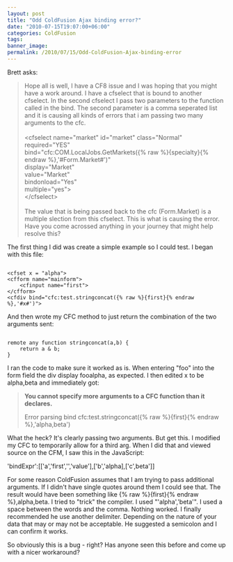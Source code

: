 ```yaml
---
layout: post
title: "Odd ColdFusion Ajax binding error?"
date: "2010-07-15T19:07:00+06:00"
categories: ColdFusion 
tags: 
banner_image: 
permalink: /2010/07/15/Odd-ColdFusion-Ajax-binding-error
---
```


Brett asks:

<blockquote>
Hope all is well, I have a CF8 issue and I was hoping that you might have a work around. I have a cfselect that is bound to another cfselect. In the second cfselect I pass two parameters to the function called in the bind. The second parameter is a comma seperated list and it is causing all kinds of errors that i am passing two many arguments to the cfc.
<br><br>
&lt;cfselect name="market" id="market" class="Normal"<br>
required="YES"<br>                         
bind="cfc:COM.LocalJobs.GetMarkets({% raw %}{specialty}{% endraw %},'#Form.Market#')"<br>
display="Market"<br>
value="Market"<br>
bindonload="Yes"<br>
multiple="yes"&gt;<br>
&lt;/cfselect&gt;
<br/><br/>
The value that is being passed back to the cfc (Form.Market) is a multiple slection from this cfselect. This is what is causing the error. Have you come acrossed anything in your journey that might help resolve this?
</blockquote>
<p>
<!--more-->
The first thing I did was create a simple example so I could test. I began with this file:

<p>

<code>
&lt;cfset x = "alpha"&gt;
&lt;cfform name="mainform"&gt;
	&lt;cfinput name="first"&gt;
&lt;/cfform&gt;
&lt;cfdiv bind="cfc:test.stringconcat({% raw %}{first}{% endraw %},'#x#')"&gt;
</code>

<p>

And then wrote my CFC method to just return the combination of the two arguments sent:

<p>

<code>
remote any function stringconcat(a,b) {
	return a & b;
}
</code>

<p>

I ran the code to make sure it worked as is. When entering "foo" into the form field the div display fooalpha, as expected. I then edited x to be alpha,beta and immediately got:

<p>

<blockquote>
<b>You cannot specify more arguments to a CFC function than it declares.</b>

Error parsing bind cfc:test.stringconcat({% raw %}{first}{% endraw %},'alpha,beta')
</blockquote>

<p>

What the heck? It's clearly passing two arguments. But get this. I modified my CFC to temporarily allow for a third arg. When I did that and viewed source on the CFM, I saw this in the JavaScript:

<p>

'bindExpr':[['a','first','','value'],['b','alpha],['c',beta']]

<p>

For some reason ColdFusion assumes that I am trying to pass additional arguments. If I didn't have single quotes around them I could see that. The result would have been something like {% raw %}{first}{% endraw %},alpha,beta. I tried to "trick" the compiler. I used "'alpha','beta'". I used a space between the words and the comma. Nothing worked. I finally recommended he use another delimiter. Depending on the nature of your data that may or may not be acceptable. He suggested a semicolon and I can confirm it works. 

<p>

So obviously this is a bug - right? Has anyone seen this before and come up with a nicer workaround?